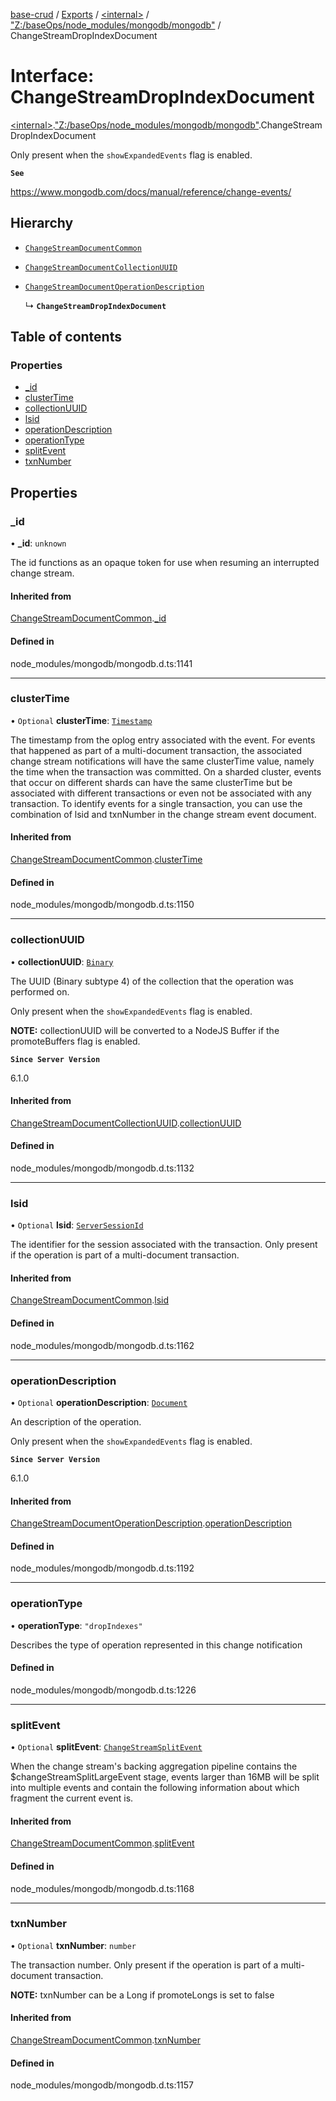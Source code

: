 [base-crud](../README.md) / [Exports](../modules.md) / [\<internal\>](../modules/internal_.md) / ["Z:/baseOps/node\_modules/mongodb/mongodb"](../modules/internal_._Z__baseOps_node_modules_mongodb_mongodb_.md) / ChangeStreamDropIndexDocument

# Interface: ChangeStreamDropIndexDocument

[\<internal\>](../modules/internal_.md).["Z:/baseOps/node\_modules/mongodb/mongodb"](../modules/internal_._Z__baseOps_node_modules_mongodb_mongodb_.md).ChangeStreamDropIndexDocument

Only present when the `showExpandedEvents` flag is enabled.

**`See`**

https://www.mongodb.com/docs/manual/reference/change-events/

## Hierarchy

- [`ChangeStreamDocumentCommon`](internal_._Z__baseOps_node_modules_mongodb_mongodb_.ChangeStreamDocumentCommon.md)

- [`ChangeStreamDocumentCollectionUUID`](internal_._Z__baseOps_node_modules_mongodb_mongodb_.ChangeStreamDocumentCollectionUUID.md)

- [`ChangeStreamDocumentOperationDescription`](internal_._Z__baseOps_node_modules_mongodb_mongodb_.ChangeStreamDocumentOperationDescription.md)

  ↳ **`ChangeStreamDropIndexDocument`**

## Table of contents

### Properties

- [\_id](internal_._Z__baseOps_node_modules_mongodb_mongodb_.ChangeStreamDropIndexDocument.md#_id)
- [clusterTime](internal_._Z__baseOps_node_modules_mongodb_mongodb_.ChangeStreamDropIndexDocument.md#clustertime)
- [collectionUUID](internal_._Z__baseOps_node_modules_mongodb_mongodb_.ChangeStreamDropIndexDocument.md#collectionuuid)
- [lsid](internal_._Z__baseOps_node_modules_mongodb_mongodb_.ChangeStreamDropIndexDocument.md#lsid)
- [operationDescription](internal_._Z__baseOps_node_modules_mongodb_mongodb_.ChangeStreamDropIndexDocument.md#operationdescription)
- [operationType](internal_._Z__baseOps_node_modules_mongodb_mongodb_.ChangeStreamDropIndexDocument.md#operationtype)
- [splitEvent](internal_._Z__baseOps_node_modules_mongodb_mongodb_.ChangeStreamDropIndexDocument.md#splitevent)
- [txnNumber](internal_._Z__baseOps_node_modules_mongodb_mongodb_.ChangeStreamDropIndexDocument.md#txnnumber)

## Properties

### \_id

• **\_id**: `unknown`

The id functions as an opaque token for use when resuming an interrupted
change stream.

#### Inherited from

[ChangeStreamDocumentCommon](internal_._Z__baseOps_node_modules_mongodb_mongodb_.ChangeStreamDocumentCommon.md).[_id](internal_._Z__baseOps_node_modules_mongodb_mongodb_.ChangeStreamDocumentCommon.md#_id)

#### Defined in

node_modules/mongodb/mongodb.d.ts:1141

___

### clusterTime

• `Optional` **clusterTime**: [`Timestamp`](../classes/internal_._Z__baseOps_node_modules_mongodb_mongodb_.BSON.Timestamp.md)

The timestamp from the oplog entry associated with the event.
For events that happened as part of a multi-document transaction, the associated change stream
notifications will have the same clusterTime value, namely the time when the transaction was committed.
On a sharded cluster, events that occur on different shards can have the same clusterTime but be
associated with different transactions or even not be associated with any transaction.
To identify events for a single transaction, you can use the combination of lsid and txnNumber in the change stream event document.

#### Inherited from

[ChangeStreamDocumentCommon](internal_._Z__baseOps_node_modules_mongodb_mongodb_.ChangeStreamDocumentCommon.md).[clusterTime](internal_._Z__baseOps_node_modules_mongodb_mongodb_.ChangeStreamDocumentCommon.md#clustertime)

#### Defined in

node_modules/mongodb/mongodb.d.ts:1150

___

### collectionUUID

• **collectionUUID**: [`Binary`](../classes/internal_._Z__baseOps_node_modules_mongodb_mongodb_.Binary.md)

The UUID (Binary subtype 4) of the collection that the operation was performed on.

Only present when the `showExpandedEvents` flag is enabled.

**NOTE:** collectionUUID will be converted to a NodeJS Buffer if the promoteBuffers
   flag is enabled.

**`Since Server Version`**

6.1.0

#### Inherited from

[ChangeStreamDocumentCollectionUUID](internal_._Z__baseOps_node_modules_mongodb_mongodb_.ChangeStreamDocumentCollectionUUID.md).[collectionUUID](internal_._Z__baseOps_node_modules_mongodb_mongodb_.ChangeStreamDocumentCollectionUUID.md#collectionuuid)

#### Defined in

node_modules/mongodb/mongodb.d.ts:1132

___

### lsid

• `Optional` **lsid**: [`ServerSessionId`](../modules/internal_._Z__baseOps_node_modules_mongodb_mongodb_.md#serversessionid)

The identifier for the session associated with the transaction.
Only present if the operation is part of a multi-document transaction.

#### Inherited from

[ChangeStreamDocumentCommon](internal_._Z__baseOps_node_modules_mongodb_mongodb_.ChangeStreamDocumentCommon.md).[lsid](internal_._Z__baseOps_node_modules_mongodb_mongodb_.ChangeStreamDocumentCommon.md#lsid)

#### Defined in

node_modules/mongodb/mongodb.d.ts:1162

___

### operationDescription

• `Optional` **operationDescription**: [`Document`](internal_.Document-1.md)

An description of the operation.

Only present when the `showExpandedEvents` flag is enabled.

**`Since Server Version`**

6.1.0

#### Inherited from

[ChangeStreamDocumentOperationDescription](internal_._Z__baseOps_node_modules_mongodb_mongodb_.ChangeStreamDocumentOperationDescription.md).[operationDescription](internal_._Z__baseOps_node_modules_mongodb_mongodb_.ChangeStreamDocumentOperationDescription.md#operationdescription)

#### Defined in

node_modules/mongodb/mongodb.d.ts:1192

___

### operationType

• **operationType**: ``"dropIndexes"``

Describes the type of operation represented in this change notification

#### Defined in

node_modules/mongodb/mongodb.d.ts:1226

___

### splitEvent

• `Optional` **splitEvent**: [`ChangeStreamSplitEvent`](internal_._Z__baseOps_node_modules_mongodb_mongodb_.ChangeStreamSplitEvent.md)

When the change stream's backing aggregation pipeline contains the $changeStreamSplitLargeEvent
stage, events larger than 16MB will be split into multiple events and contain the
following information about which fragment the current event is.

#### Inherited from

[ChangeStreamDocumentCommon](internal_._Z__baseOps_node_modules_mongodb_mongodb_.ChangeStreamDocumentCommon.md).[splitEvent](internal_._Z__baseOps_node_modules_mongodb_mongodb_.ChangeStreamDocumentCommon.md#splitevent)

#### Defined in

node_modules/mongodb/mongodb.d.ts:1168

___

### txnNumber

• `Optional` **txnNumber**: `number`

The transaction number.
Only present if the operation is part of a multi-document transaction.

**NOTE:** txnNumber can be a Long if promoteLongs is set to false

#### Inherited from

[ChangeStreamDocumentCommon](internal_._Z__baseOps_node_modules_mongodb_mongodb_.ChangeStreamDocumentCommon.md).[txnNumber](internal_._Z__baseOps_node_modules_mongodb_mongodb_.ChangeStreamDocumentCommon.md#txnnumber)

#### Defined in

node_modules/mongodb/mongodb.d.ts:1157
